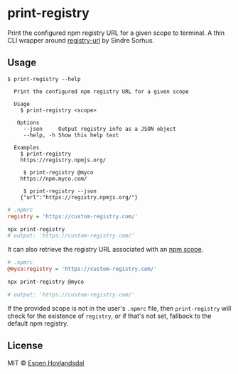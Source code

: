 # print-registry

Print the configured npm registry URL for a given scope to terminal.
A thin CLI wrapper around [registry-url](https://github.com/sindresorhus/registry-url/) by Sindre Sorhus.

## Usage

```
$ print-registry --help

  Print the configured npm registry URL for a given scope

  Usage
    $ print-registry <scope>

   Options
     --json     Output registry info as a JSON object
     --help, -h Show this help text

  Examples
    $ print-registry
    https://registry.npmjs.org/

     $ print-registry @myco
    https://npm.myco.com/

     $ print-registry --json
    {"url":"https://registry.npmjs.org/"}

```

```ini
# .npmrc
registry = 'https://custom-registry.com/'
```

```bash
npx print-registry
# output: 'https://custom-registry.com/'
```

It can also retrieve the registry URL associated with an [npm scope](https://docs.npmjs.com/misc/scope).

```ini
# .npmrc
@myco:registry = 'https://custom-registry.com/'
```

```bash
npx print-registry @myco

# output: 'https://custom-registry.com/'
```

If the provided scope is not in the user's `.npmrc` file, then `print-registry` will check for the existence of `registry`, or if that's not set, fallback to the default npm registry.

## License

MIT © [Espen Hovlandsdal](https://espen.codes/)
